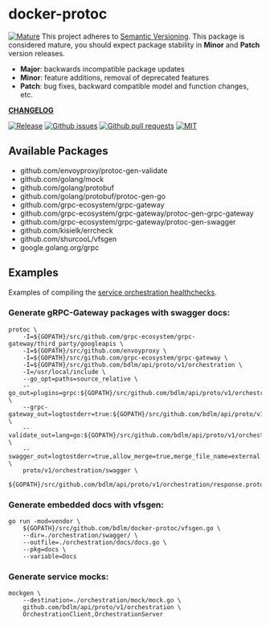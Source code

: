 # docker-protoc

<a href="https://github.com/mkenney/software-guides/blob/master/STABILITY-BADGES.md#mature"><img src="https://img.shields.io/badge/stability-mature-008000.svg" alt="Mature"></a> This project adheres to [Semantic Versioning](https://semver.org/spec/v2.0.0.html). This package is considered mature, you should expect package stability in <strong>Minor</strong> and <strong>Patch</strong> version releases.

- **Major**: backwards incompatible package updates
- **Minor**: feature additions, removal of deprecated features
- **Patch**: bug fixes, backward compatible model and function changes, etc.

**[CHANGELOG](CHANGELOG.md)**<br>

<a href="https://github.com/bdlm/docker-protoc/blob/master/CHANGELOG.md"><img src="https://img.shields.io/github/v/release/bdlm/docker-protoc" alt="Release"></a>
<a href="https://github.com/bdlm/docker-protoc/issues"><img src="https://img.shields.io/github/issues-raw/bdlm/docker-protoc.svg" alt="Github issues"></a>
<a href="https://github.com/bdlm/docker-protoc/pulls"><img src="https://img.shields.io/github/issues-pr/bdlm/docker-protoc.svg" alt="Github pull requests"></a>
<a href="https://github.com/bdlm/docker-protoc/blob/master/LICENSE"><img src="https://img.shields.io/github/license/bdlm/docker-protoc.svg" alt="MIT"></a>

## Available Packages

* github.com/envoyproxy/protoc-gen-validate
* github.com/golang/mock
* github.com/golang/protobuf
* github.com/golang/protobuf/protoc-gen-go
* github.com/grpc-ecosystem/grpc-gateway
* github.com/grpc-ecosystem/grpc-gateway/protoc-gen-grpc-gateway
* github.com/grpc-ecosystem/grpc-gateway/protoc-gen-swagger
* github.com/kisielk/errcheck
* github.com/shurcooL/vfsgen
* google.golang.org/grpc

## Examples
Examples of compiling the [service orchestration healthchecks](https://github.com/bdlm/api/tree/master/proto/v1/orchestration).

### Generate gRPC-Gateway packages with swagger docs:
```
protoc \
	-I=${GOPATH}/src/github.com/grpc-ecosystem/grpc-gateway/third_party/googleapis \
	-I=${GOPATH}/src/github.com/envoyproxy \
	-I=${GOPATH}/src/github.com/grpc-ecosystem/grpc-gateway \
	-I=${GOPATH}/src/github.com/bdlm/api/proto/v1/orchestration \
	-I=/usr/local/include \
	--go_opt=paths=source_relative \
	--go_out=plugins=grpc:${GOPATH}/src/github.com/bdlm/api/proto/v1/orchestration \
	--grpc-gateway_out=logtostderr=true:${GOPATH}/src/github.com/bdlm/api/proto/v1/orchestration \
	--validate_out=lang=go:${GOPATH}/src/github.com/bdlm/api/proto/v1/orchestration \
	--swagger_out=logtostderr=true,allow_merge=true,merge_file_name=external.swagger:${GOPATH}/src/github.com/bdlm/api/ \
	proto/v1/orchestration/swagger \
	${GOPATH}/src/github.com/bdlm/api/proto/v1/orchestration/response.proto
```

### Generate embedded docs with vfsgen:
```
go run -mod=vendor \
	${GOPATH}/src/github.com/bdlm/docker-protoc/vfsgen.go \
	--dir=./orchestration/swagger/ \
	--outfile=./orchestration/docs/docs.go \
	--pkg=docs \
	--variable=Docs
```

### Generate service mocks:
```
mockgen \
	--destination=./orchestration/mock/mock.go \
	github.com/bdlm/api/proto/v1/orchestration \
	OrchestrationClient,OrchestrationServer
```

